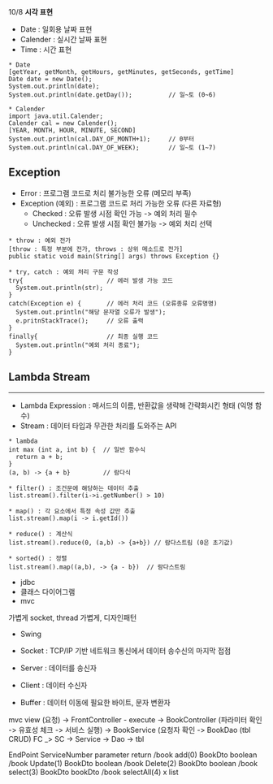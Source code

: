 10/8
**시각 표현**
* Date : 일회용 날짜 표현
* Calender : 실시간 날짜 표현
* Time : 시간 표현
```
* Date
[getYear, getMonth, getHours, getMinutes, getSeconds, getTime]
Date date = new Date();
System.out.println(date);
System.out.println(date.getDay());          // 일~토 (0~6)

* Calender
import java.util.Calender;
Calender cal = new Calender();
[YEAR, MONTH, HOUR, MINUTE, SECOND]
System.out.println(cal.DAY_OF_MONTH+1);     // 0부터
System.out.println(cal.DAY_OF_WEEK);        // 일~토 (1~7)
```
          
## Exception
* Error : 프로그램 코드로 처리 불가능한 오류 (메모리 부족)
* Exception (예외) : 프로그램 코드로 처리 가능한 오류 (다른 자료형)
  * Checked : 오류 발생 시점 확인 가능 -> 예외 처리 필수
  * Unchecked : 오류 발생 시점 확인 불가능 -> 예외 처리 선택

```
* throw : 예외 전가
[throw : 특정 부분에 전가, throws : 상위 메소드로 전가]
public static void main(String[] args) throws Exception {}

* try, catch : 예외 처리 구문 작성
try{                       // 에러 발생 가능 코드
  System.out.println(str);
}
catch(Exception e) {       // 에러 처리 코드 (오류종류 오류명명)
  System.out.println("해당 문자열 오류가 발생");
  e.pritnStackTrace();     // 오류 출력
}
finally{                   // 최종 실행 코드
  System.out.println("예외 처리 종료");
}
```

## Lambda Stream
----------------
* Lambda Expression : 매서드의 이름, 반환값을 생략해 간략화시킨 형태 (익명 함수)
* Stream : 데이터 타입과 무관한 처리를 도와주는 API

```
* lambda
int max (int a, int b) {  // 일반 함수식
  return a + b;
}
(a, b) -> {a + b}         // 람다식

* filter() : 조건문에 해당하는 데이터 추출
list.stream().filter(i->i.getNumber() > 10)

* map() : 각 요소에서 특정 속성 값만 추출
list.stream().map(i -> i.getId())

* reduce() : 계산식
list.stream().reduce(0, (a,b) -> {a+b}) // 람다스트림 (0은 초기값)

* sorted() : 정렬
list.stream().map((a,b), -> {a - b})  // 람다스트림
```

* jdbc
* 클래스 다이어그램
* mvc

가볍게
socket, thread 가볍게, 디자인패턴
* Swing

* Socket : TCP/IP 기반 네트워크 통신에서 데이터 송수신의 마지막 접점
* Server : 데이터를 송신자
* Client : 데이터 수신자
* Buffer : 데이터 이동에 필요한 바이트, 문자 변환자




mvc
view (요청) -> FrontController - execute -> BookController (파라미터 확인 -> 유효성 체크 -> 서비스 실행) -> BookService (요청자 확인 -> BookDao (tbl CRUD)
FC _> SC -> Service -> Dao -> tbl

EndPoint          ServiceNumber          parameter                    return
/book                    add(0)          BookDto                    boolean
/book                    Update(1)          BookDto                    boolean
/book                    Delete(2)          BookDto                    boolean
/book                    select(3)          BookDto                    bookDto
/book                    selectAll(4)          x                     list<BookDto>                   
